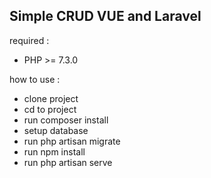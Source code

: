## Simple CRUD VUE and Laravel

required : 

- PHP >= 7.3.0

how to use : 

- clone project
- cd to project 
- run composer install
- setup database
- run php artisan migrate
- run npm install
- run php artisan serve
